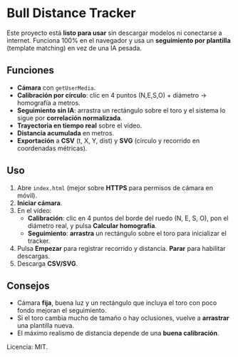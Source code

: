 # Bull Distance Tracker

Este proyecto está **listo para usar** sin descargar modelos ni conectarse a internet.
Funciona 100% en el navegador y usa un **seguimiento por plantilla** (template matching) en vez de una IA pesada.

## Funciones
- **Cámara** con `getUserMedia`.
- **Calibración por círculo**: clic en 4 puntos (N,E,S,O) + diámetro → homografía a metros.
- **Seguimiento sin IA**: arrastra un rectángulo sobre el toro y el sistema lo sigue por **correlación normalizada**.
- **Trayectoria en tiempo real** sobre el vídeo.
- **Distancia acumulada** en metros.
- **Exportación** a **CSV** (t, X, Y, dist) y **SVG** (círculo y recorrido en coordenadas métricas).

## Uso
1. Abre `index.html` (mejor sobre **HTTPS** para permisos de cámara en móvil).  
2. **Iniciar cámara**.
3. En el vídeo:  
   - **Calibración**: clic en 4 puntos del borde del ruedo (N, E, S, O), pon el diámetro real, y pulsa **Calcular homografía**.  
   - **Seguimiento**: **arrastra** un rectángulo sobre el toro para inicializar el tracker.  
4. Pulsa **Empezar** para registrar recorrido y distancia. **Parar** para habilitar descargas.
5. Descarga **CSV/SVG**.

## Consejos
- Cámara **fija**, buena luz y un rectángulo que incluya el toro con poco fondo mejoran el seguimiento.
- Si el toro cambia mucho de tamaño o hay oclusiones, vuelve a **arrastrar** una plantilla nueva.
- El máximo realismo de distancia depende de una **buena calibración**.

Licencia: MIT.
